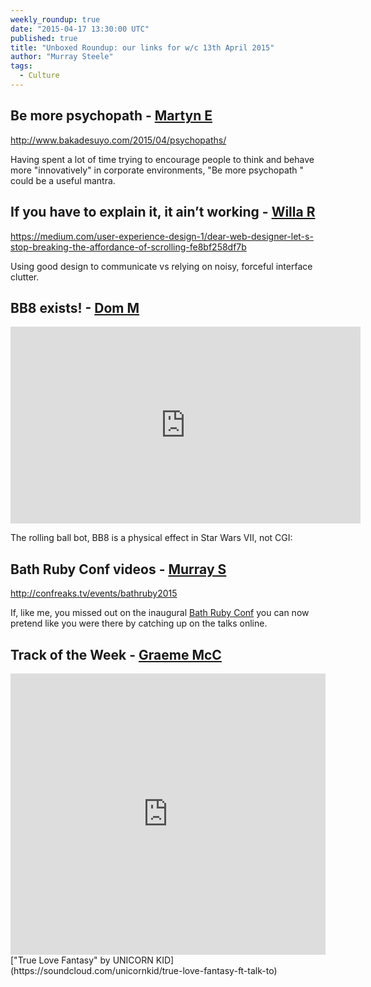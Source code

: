 ```yaml
---
weekly_roundup: true
date: "2015-04-17 13:30:00 UTC"
published: true
title: "Unboxed Roundup: our links for w/c 13th April 2015"
author: "Murray Steele"
tags:
  - Culture
---
```


## Be more psychopath - [Martyn E](blog/author/martyn-evans)

http://www.bakadesuyo.com/2015/04/psychopaths/

Having spent a lot of time trying to encourage people to think and behave more "innovatively" in corporate environments, "Be more psychopath " could be a useful mantra.

## If you have to explain it, it ain’t working - [Willa R](/people#willa-roos)

https://medium.com/user-experience-design-1/dear-web-designer-let-s-stop-breaking-the-affordance-of-scrolling-fe8bf258df7b

Using good design to communicate vs relying on noisy, forceful interface clutter.

## BB8 exists! - [Dom M](/people/dominic-mason)

<iframe width="560" height="315" src="https://www.youtube.com/embed/ABzjUf3E_0c" frameborder="0" allowfullscreen></iframe>

The rolling ball bot, BB8 is a physical effect in Star Wars VII, not CGI:

## Bath Ruby Conf videos - [Murray S](/people#murray-steele)

http://confreaks.tv/events/bathruby2015

If, like me, you missed out on the inaugural [Bath Ruby Conf](http://2015.bathruby.org/) you can now pretend like you were there by catching up on the talks online.

## Track of the Week - [Graeme McC](/blog/author/graeme-mccubbin)

<iframe width="100%" height="450" scrolling="no" frameborder="no" src="https://w.soundcloud.com/player/?url=https%3A//api.soundcloud.com/tracks/25166076&amp;auto_play=false&amp;hide_related=false&amp;show_comments=true&amp;show_user=true&amp;show_reposts=false&amp;visual=true"></iframe>
["True Love Fantasy" by UNICORN KID](https://soundcloud.com/unicornkid/true-love-fantasy-ft-talk-to)
